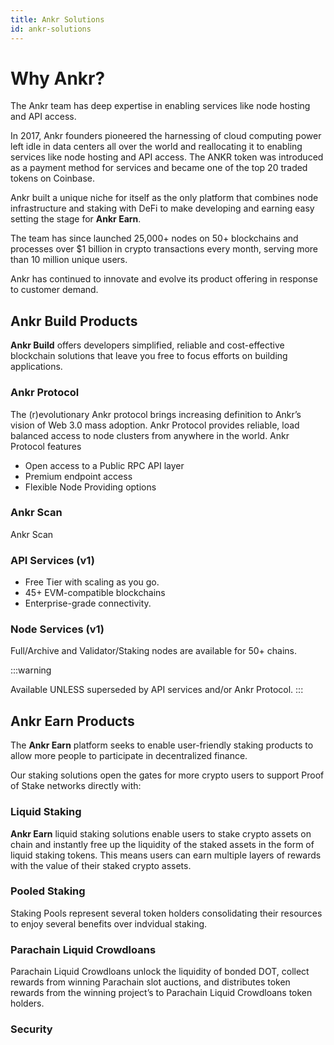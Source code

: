 ```yaml
---
title: Ankr Solutions
id: ankr-solutions
---
```


# Why Ankr?

The Ankr team has deep expertise in enabling services like node hosting and API access. 

In 2017, Ankr founders pioneered the harnessing of cloud computing power left idle in data centers all over the world and reallocating it to enabling services like node hosting and API access. The ANKR token was introduced as a payment method for services and became one of the top 20 traded tokens on Coinbase. 

Ankr built a unique niche for itself as the only platform that combines node infrastructure and staking with DeFi to make developing and earning easy setting the stage for **Ankr Earn**. 

The team has since launched 25,000+ nodes on 50+ blockchains and processes over $1 billion in crypto transactions every month, serving more than 10 million unique users.

Ankr has continued to innovate and evolve its product offering in response to customer demand.

## Ankr Build Products

**Ankr Build** offers developers simplified, reliable and cost-effective blockchain solutions that leave you free to focus efforts on building applications.

### Ankr Protocol
The (r)evolutionary Ankr protocol brings increasing definition to Ankr’s vision of Web 3.0 mass adoption. Ankr Protocol provides reliable, load balanced access to node clusters from anywhere in the world.
Ankr Protocol features 
- Open access to a Public RPC API layer
- Premium endpoint access
- Flexible Node Providing options 

### Ankr Scan
Ankr Scan 

### API Services (v1)
- Free Tier with scaling as you go.
- 45+ EVM-compatible blockchains
- Enterprise-grade connectivity.

### Node Services (v1)
Full/Archive and Validator/Staking nodes are available for 50+ chains. 

:::warning

Available UNLESS superseded by API services and/or Ankr Protocol.
:::

## Ankr Earn Products

The **Ankr Earn** platform seeks to enable user-friendly staking products to allow more people to participate in decentralized finance. 

Our staking solutions open the gates for more crypto users to support Proof of Stake networks directly with: 

### Liquid Staking 
**Ankr Earn** liquid staking solutions enable users to stake crypto assets on chain and instantly free up the liquidity of the staked assets in the form of liquid staking tokens. This means users can earn multiple layers of rewards with the value of their staked crypto assets. 

### Pooled Staking
Staking Pools represent several token holders consolidating their resources to enjoy several benefits over indvidual staking. 

### Parachain Liquid Crowdloans
Parachain Liquid Crowdloans unlock the liquidity of bonded DOT, collect rewards from winning Parachain slot auctions, and distributes token rewards from the winning project’s to Parachain Liquid Crowdloans token holders.

### Security
